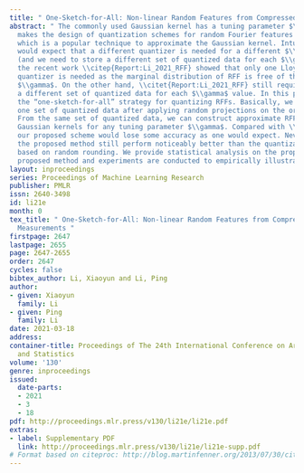 ```yaml
---
title: " One-Sketch-for-All: Non-linear Random Features from Compressed Linear Measurements "
abstract: " The commonly used Gaussian kernel has a tuning parameter $\\gamma$. This
  makes the design of quantization schemes for random Fourier features (RFF) challenging,
  which is a popular technique to approximate the Gaussian kernel. Intuitively one
  would expect that a different quantizer is needed for a different $\\gamma$ value
  (and we need to store a different set of quantized data for each $\\gamma$). Fortunately,
  the recent work \\citep{Report:Li_2021_RFF} showed that only one Lloyd-Max (LM)
  quantizer is needed as the marginal distribution of RFF is free of the tuning parameter
  $\\gamma$. On the other hand, \\citet{Report:Li_2021_RFF} still required to store
  a different set of quantized data for each $\\gamma$ value. In this paper, we adopt
  the “one-sketch-for-all” strategy for quantizing RFFs. Basically, we only store
  one set of quantized data after applying random projections on the original data.
  From the same set of quantized data, we can construct approximate RFFs to approximate
  Gaussian kernels for any tuning parameter $\\gamma$. Compared with \\citet{Report:Li_2021_RFF},
  our proposed scheme would lose some accuracy as one would expect. Nevertheless,
  the proposed method still perform noticeably better than the quantization scheme
  based on random rounding. We provide statistical analysis on the properties of the
  proposed method and experiments are conducted to empirically illustrate its effectiveness. "
layout: inproceedings
series: Proceedings of Machine Learning Research
publisher: PMLR
issn: 2640-3498
id: li21e
month: 0
tex_title: " One-Sketch-for-All: Non-linear Random Features from Compressed Linear
  Measurements "
firstpage: 2647
lastpage: 2655
page: 2647-2655
order: 2647
cycles: false
bibtex_author: Li, Xiaoyun and Li, Ping
author:
- given: Xiaoyun
  family: Li
- given: Ping
  family: Li
date: 2021-03-18
address:
container-title: Proceedings of The 24th International Conference on Artificial Intelligence
  and Statistics
volume: '130'
genre: inproceedings
issued:
  date-parts:
  - 2021
  - 3
  - 18
pdf: http://proceedings.mlr.press/v130/li21e/li21e.pdf
extras:
- label: Supplementary PDF
  link: http://proceedings.mlr.press/v130/li21e/li21e-supp.pdf
# Format based on citeproc: http://blog.martinfenner.org/2013/07/30/citeproc-yaml-for-bibliographies/
---
```

